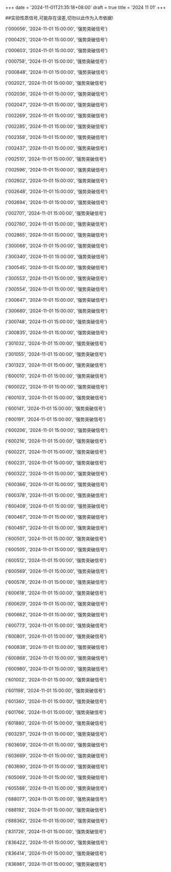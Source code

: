 +++
date = '2024-11-01T21:35:18+08:00'
draft = true
title = '2024 11 01'
+++

##实验性质信号,可能存在误差,切勿以此作为入市依据!

('000056', '2024-11-01 15:00:00', '强势突破信号')

('000425', '2024-11-01 15:00:00', '强势突破信号')

('000603', '2024-11-01 15:00:00', '强势突破信号')

('000758', '2024-11-01 15:00:00', '强势突破信号')

('000848', '2024-11-01 15:00:00', '强势突破信号')

('002021', '2024-11-01 15:00:00', '强势突破信号')

('002036', '2024-11-01 15:00:00', '强势突破信号')

('002047', '2024-11-01 15:00:00', '强势突破信号')

('002269', '2024-11-01 15:00:00', '强势突破信号')

('002285', '2024-11-01 15:00:00', '强势突破信号')

('002358', '2024-11-01 15:00:00', '强势突破信号')

('002437', '2024-11-01 15:00:00', '强势突破信号')

('002510', '2024-11-01 15:00:00', '强势突破信号')

('002596', '2024-11-01 15:00:00', '强势突破信号')

('002602', '2024-11-01 15:00:00', '强势突破信号')

('002648', '2024-11-01 15:00:00', '强势突破信号')

('002694', '2024-11-01 15:00:00', '强势突破信号')

('002701', '2024-11-01 15:00:00', '强势突破信号')

('002760', '2024-11-01 15:00:00', '强势突破信号')

('002865', '2024-11-01 15:00:00', '强势突破信号')

('300066', '2024-11-01 15:00:00', '强势突破信号')

('300340', '2024-11-01 15:00:00', '强势突破信号')

('300545', '2024-11-01 15:00:00', '强势突破信号')

('300553', '2024-11-01 15:00:00', '强势突破信号')

('300554', '2024-11-01 15:00:00', '强势突破信号')

('300647', '2024-11-01 15:00:00', '强势突破信号')

('300680', '2024-11-01 15:00:00', '强势突破信号')

('300748', '2024-11-01 15:00:00', '强势突破信号')

('300835', '2024-11-01 15:00:00', '强势突破信号')

('301032', '2024-11-01 15:00:00', '强势突破信号')

('301055', '2024-11-01 15:00:00', '强势突破信号')

('301323', '2024-11-01 15:00:00', '强势突破信号')

('600010', '2024-11-01 15:00:00', '强势突破信号')

('600022', '2024-11-01 15:00:00', '强势突破信号')

('600103', '2024-11-01 15:00:00', '强势突破信号')

('600141', '2024-11-01 15:00:00', '强势突破信号')

('600191', '2024-11-01 15:00:00', '强势突破信号')

('600206', '2024-11-01 15:00:00', '强势突破信号')

('600216', '2024-11-01 15:00:00', '强势突破信号')

('600221', '2024-11-01 15:00:00', '强势突破信号')

('600231', '2024-11-01 15:00:00', '强势突破信号')

('600322', '2024-11-01 15:00:00', '强势突破信号')

('600366', '2024-11-01 15:00:00', '强势突破信号')

('600378', '2024-11-01 15:00:00', '强势突破信号')

('600408', '2024-11-01 15:00:00', '强势突破信号')

('600467', '2024-11-01 15:00:00', '强势突破信号')

('600497', '2024-11-01 15:00:00', '强势突破信号')

('600501', '2024-11-01 15:00:00', '强势突破信号')

('600505', '2024-11-01 15:00:00', '强势突破信号')

('600512', '2024-11-01 15:00:00', '强势突破信号')

('600569', '2024-11-01 15:00:00', '强势突破信号')

('600578', '2024-11-01 15:00:00', '强势突破信号')

('600618', '2024-11-01 15:00:00', '强势突破信号')

('600629', '2024-11-01 15:00:00', '强势突破信号')

('600662', '2024-11-01 15:00:00', '强势突破信号')

('600773', '2024-11-01 15:00:00', '强势突破信号')

('600801', '2024-11-01 15:00:00', '强势突破信号')

('600838', '2024-11-01 15:00:00', '强势突破信号')

('600868', '2024-11-01 15:00:00', '强势突破信号')

('600980', '2024-11-01 15:00:00', '强势突破信号')

('601002', '2024-11-01 15:00:00', '强势突破信号')

('601198', '2024-11-01 15:00:00', '强势突破信号')

('601360', '2024-11-01 15:00:00', '强势突破信号')

('601766', '2024-11-01 15:00:00', '强势突破信号')

('601880', '2024-11-01 15:00:00', '强势突破信号')

('603297', '2024-11-01 15:00:00', '强势突破信号')

('603609', '2024-11-01 15:00:00', '强势突破信号')

('603669', '2024-11-01 15:00:00', '强势突破信号')

('603690', '2024-11-01 15:00:00', '强势突破信号')

('605069', '2024-11-01 15:00:00', '强势突破信号')

('605588', '2024-11-01 15:00:00', '强势突破信号')

('688077', '2024-11-01 15:00:00', '强势突破信号')

('688192', '2024-11-01 15:00:00', '强势突破信号')

('688362', '2024-11-01 15:00:00', '强势突破信号')

('831726', '2024-11-01 15:00:00', '强势突破信号')

('836422', '2024-11-01 15:00:00', '强势突破信号')

('836414', '2024-11-01 15:00:00', '强势突破信号')

('836961', '2024-11-01 15:00:00', '强势突破信号')

